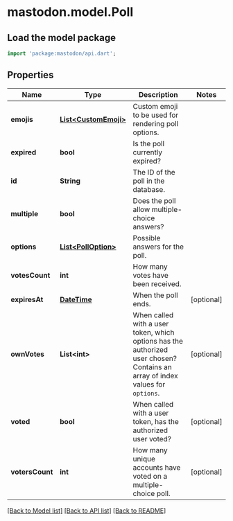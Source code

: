 # mastodon.model.Poll

## Load the model package
```dart
import 'package:mastodon/api.dart';
```

## Properties
Name | Type | Description | Notes
------------ | ------------- | ------------- | -------------
**emojis** | [**List&lt;CustomEmoji&gt;**](CustomEmoji.md) | Custom emoji to be used for rendering poll options. | 
**expired** | **bool** | Is the poll currently expired? | 
**id** | **String** | The ID of the poll in the database. | 
**multiple** | **bool** | Does the poll allow multiple-choice answers? | 
**options** | [**List&lt;PollOption&gt;**](PollOption.md) | Possible answers for the poll. | 
**votesCount** | **int** | How many votes have been received. | 
**expiresAt** | [**DateTime**](DateTime.md) | When the poll ends. | [optional] 
**ownVotes** | **List&lt;int&gt;** | When called with a user token, which options has the authorized user chosen? Contains an array of index values for `options`. | [optional] 
**voted** | **bool** | When called with a user token, has the authorized user voted? | [optional] 
**votersCount** | **int** | How many unique accounts have voted on a multiple-choice poll. | [optional] 

[[Back to Model list]](../README.md#documentation-for-models) [[Back to API list]](../README.md#documentation-for-api-endpoints) [[Back to README]](../README.md)


